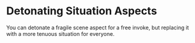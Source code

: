 # Detonating Situation Aspects
You can detonate a fragile scene aspect for a free invoke, but replacing it with a more tenuous situation for everyone.